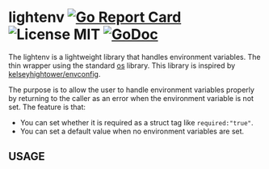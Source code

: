 # lightenv [![Go Report Card](https://goreportcard.com/badge/github.com/d-tsuji/lightenv)](https://goreportcard.com/report/github.com/d-tsuji/lightenv) ![License MIT](https://img.shields.io/badge/license-MIT-blue.svg) [![GoDoc](https://godoc.org/github.com/d-tsuji/lightenv?status.svg)](https://godoc.org/github.com/d-tsuji/lightenv)

The lightenv is a lightweight library that handles environment variables. The thin wrapper using the standard [os](https://golang.org/pkg/os) library. This library is inspired by [kelseyhightower/envconfig](https://github.com/kelseyhightower/envconfig).

The purpose is to allow the user to handle environment variables properly by returning to the caller as an error when the environment variable is not set. The feature is that: 

- You can set whether it is required as a struct tag like `required:"true"`.
- You can set a default value when no environment variables are set.

## USAGE
